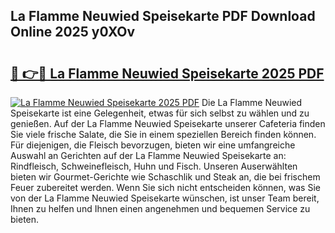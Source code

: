 ## La Flamme Neuwied Speisekarte PDF Download Online 2025 y0XOv

# <h2><a href="http://gccr8p.nevu.top/?p=La+Flamme+Neuwied+Speisekarte">🔗 👉🔴 La Flamme Neuwied Speisekarte 2025 PDF</a></h2>

[![La Flamme Neuwied Speisekarte 2025 PDF](https://i.imgur.com/dBaPXMq.png)](http://gccr8p.nevu.top/?p=La+Flamme+Neuwied+Speisekarte)
Die La Flamme Neuwied Speisekarte ist eine Gelegenheit, etwas für sich selbst zu wählen und zu genießen. Auf der La Flamme Neuwied Speisekarte unserer Cafeteria finden Sie viele frische Salate, die Sie in einem speziellen Bereich finden können. Für diejenigen, die Fleisch bevorzugen, bieten wir eine umfangreiche Auswahl an Gerichten auf der La Flamme Neuwied Speisekarte an: Rindfleisch, Schweinefleisch, Huhn und Fisch. Unseren Auserwählten bieten wir Gourmet-Gerichte wie Schaschlik und Steak an, die bei frischem Feuer zubereitet werden. Wenn Sie sich nicht entscheiden können, was Sie von der La Flamme Neuwied Speisekarte wünschen, ist unser Team bereit, Ihnen zu helfen und Ihnen einen angenehmen und bequemen Service zu bieten.
